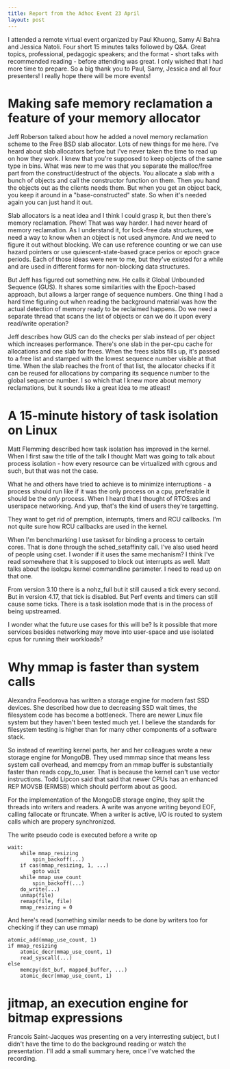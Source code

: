 ```yaml
---
title: Report from the Adhoc Event 23 April
layout: post
---
```

I attended a remote virtual event organized by Paul Khuong, Samy Al Bahra and
Jessica Natoli. Four short 15 minutes talks followed by Q&A. Great topics,
professional, pedagogic speakers; and the format - short talks with
recommended reading - before attending was great. I only wished that I had more
time to prepare. So a big thank you to Paul, Samy, Jessica and all four
presenters! I really hope there will be more events!

# Making safe memory reclamation a feature of your memory allocator
Jeff Roberson talked about how he added a novel memory reclamation scheme to
the Free BSD slab allocator. Lots of new things for me here. I've heard about
slab allocators before but I've never taken the time to read up on how they
work. I knew that you're supposed to keep objects of the same type in bins.
What was new to me was that you separate the malloc/free part from the
construct/destruct of the objects. You allocate a slab with a bunch of objects
and call the constructor function on them. Then you hand the objects out as
the clients needs them. But when you get an object back, you keep it around in
a "base-constructed" state. So when it's needed again you can just hand it out. 

Slab allocators is a neat idea and I think I could grasp it, but then there's
memory reclamation. Phew! That was way harder. I had never heard of memory
reclamation. As I understand it, for lock-free data structures, we need a way
to know when an object is not used anymore. And we need to figure it out without
blocking. We can use reference counting or we can use hazard pointers or  use
quiescent-state-based grace perios or epoch grace periods. Each of those ideas
were new to me, but they've existed for a  while and are used in different
forms for non-blocking data structures.

But Jeff has figured out something new. He calls it Global Unbounded Sequence
(GUS). It shares some similarities with the Epoch-based approach, but allows a
larger range of sequence numbers. One thing I had a hard time figuring out when
reading the background material was how the actual detection of memory ready to
be reclaimed happens. Do we need a separate thread that scans the list of objects
or can we do it upon every read/write operation?

Jeff describes how GUS can do the checks per slab instead of per object which
increases performance. There's one slab in the per-cpu cache for allocations and
one slab for frees. When the frees slabs fills up, it's passed to a free list
and stamped with the lowest sequence number visible at that time. When the slab
reaches the front of that list, the allocator checks if it can be reused for
allocations by comparing its sequence number to the global sequence number. I so
which that I knew more about memory reclamations, but it sounds like a great idea
to me atleast!

# A 15-minute history of task isolation on Linux
Matt Flemming described how task isolation has improved in the kernel. When I
first saw the title of the talk I thought Matt was going to talk about process
isolation - how every resource can be virtualized with cgrous and such, but that
was not the case.

What he and others have tried to achieve is to minimize interruptions - a process
should run like if it was the only process on a cpu, preferable it should be
the *only* process. When I heard that I thought of RTOS:es and userspace
networking. And yup, that's the kind of users they're targetting. 

They want to get rid of premption, interrupts, timers and RCU callbacks. I'm
not quite sure how RCU callbacks are used in the kernel.

When I'm benchmarking I use taskset for binding a process to certain cores.
That is done through the sched_setaffinity call. I've also used heard of people
using cset. I wonder if it uses the same mechanism? I think I've read somewhere
that it is supposed to block out interrupts as well. Matt talks about the isolcpu
kernel commandline parameter. I need to read up on that one.

From version 3.10 there is a nohz_full but it still caused a tick every second.
But in version 4.17, that tick is disabled. But Perf events and timers can still
cause some ticks. There is a task isolation mode that is in the process of
being upstreamed.

I wonder what the future use cases for this will be? Is it possible that more
services besides networking may move into user-space and use isolated cpus for
running their workloads?

# Why mmap is faster than system calls
Alexandra Feodorova has written a storage engine for modern fast SSD devices.
She described how due to decreasing SSD wait times, the filesystem code has
become a bottleneck. There are newer Linux file system but they haven't been
tested much yet. I believe the standards for filesystem testing is higher than
for many other components of a software stack.

So instead of rewriting kernel parts, her and her colleagues wrote a new
storage engine for MongoDB. They used mmmap since that means less system call
overhead, and memcpy from an mmap buffer is substantially faster than reads
copy_to_user. That is because the kernel can't use vector instructions. Todd
Lipcon said that said that newer CPUs has an enhanced REP MOVSB (ERMSB) which
should perform about as good.

For the implementation of the MongoDB storage engine, they split the threads
into writers and readers. A write was anyone writing beyond EOF, calling
fallocate or ftruncate. When a writer is active, I/O is routed to system calls
which are propery synchronized.

The write pseudo code is executed before a write op
```
wait:
	while mmap_resizing
		spin_backoff(...)
	if cas(mmap_resizing, 1, ...)
		goto wait
	while mmap_use_count
		spin_backoff(...)
	do_write(...)
	unmap(file)
	remap(file, file)
	mmap_resizing = 0

```	
And here's read (something similar needs to be done by writers too for checking if they can use mmap)
```
atomic_add(mmap_use_count, 1)
if mmap_resizing
	atomic_decr(mmap_use_count, 1)
	read_syscall(...)
else
	memcpy(dst_buf, mapped_buffer, ...)
	atomic_decr(mmap_use_count, 1)

```


# jitmap, an execution engine for bitmap expressions
Francois Saint-Jacques was presenting on a very interresting subject, but I didn't have the time to do the
background reading or watch the presentation. I'll add a small summary here, once I've watched the recording.
